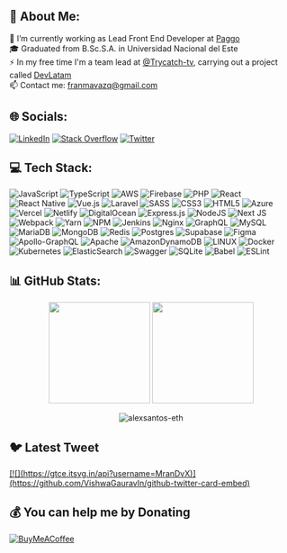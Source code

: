 ## 💫 About Me:
🔭 I’m currently working as Lead Front End Developer at [Paggo](https://www.paggoapp.com/) <br>🎓 Graduated from B.Sc.S.A. in Universidad Nacional del Este<br>⚡ In my free time I'm a team lead at [@Trycatch-tv](https://github.com/Trycatch-tv), carrying out a project called [DevLatam](https://www.tiktok.com/@trycatch.tv/video/7219789077032275205)<br>📫 Contact me: franmavazq@gmail.com


## 🌐 Socials:
[![LinkedIn](https://img.shields.io/badge/LinkedIn-%230077B5.svg?logo=linkedin&logoColor=white)](https://linkedin.com/in/franmavazq) [![Stack Overflow](https://img.shields.io/badge/-Stackoverflow-FE7A16?logo=stack-overflow&logoColor=white)](https://stackoverflow.com/users/8660685) [![Twitter](https://img.shields.io/badge/Twitter-%231DA1F2.svg?logo=Twitter&logoColor=white)](https://twitter.com/MranDvX) 

## 💻 Tech Stack:
![JavaScript](https://img.shields.io/badge/javascript-%23323330.svg?style=flat&logo=javascript&logoColor=%23F7DF1E) ![TypeScript](https://img.shields.io/badge/typescript-%23007ACC.svg?style=flat&logo=typescript&logoColor=white) ![AWS](https://img.shields.io/badge/AWS-%23FF9900.svg?style=flat&logo=amazon-aws&logoColor=white) ![Firebase](https://img.shields.io/badge/firebase-%23039BE5.svg?style=flat&logo=firebase) ![PHP](https://img.shields.io/badge/php-%23777BB4.svg?style=flat&logo=php&logoColor=white) ![React](https://img.shields.io/badge/react-%2320232a.svg?style=flat&logo=react&logoColor=%2361DAFB) ![React Native](https://img.shields.io/badge/react_native-%2320232a.svg?style=flat&logo=react&logoColor=%2361DAFB) ![Vue.js](https://img.shields.io/badge/vuejs-%2335495e.svg?style=flat&logo=vuedotjs&logoColor=%234FC08D) ![Laravel](https://img.shields.io/badge/laravel-%23FF2D20.svg?style=flat&logo=laravel&logoColor=white) ![SASS](https://img.shields.io/badge/SASS-hotpink.svg?style=flat&logo=SASS&logoColor=white) ![CSS3](https://img.shields.io/badge/css3-%231572B6.svg?style=flat&logo=css3&logoColor=white) ![HTML5](https://img.shields.io/badge/html5-%23E34F26.svg?style=flat&logo=html5&logoColor=white) ![Azure](https://img.shields.io/badge/azure-%230072C6.svg?style=flat&logo=azure-devops&logoColor=white) ![Vercel](https://img.shields.io/badge/vercel-%23000000.svg?style=flat&logo=vercel&logoColor=white) ![Netlify](https://img.shields.io/badge/netlify-%23000000.svg?style=flat&logo=netlify&logoColor=#00C7B7) ![DigitalOcean](https://img.shields.io/badge/DigitalOcean-%230167ff.svg?style=flat&logo=digitalOcean&logoColor=white) ![Express.js](https://img.shields.io/badge/express.js-%23404d59.svg?style=flat&logo=express&logoColor=%2361DAFB) ![NodeJS](https://img.shields.io/badge/node.js-6DA55F?style=flat&logo=node.js&logoColor=white) ![Next JS](https://img.shields.io/badge/Next-black?style=flat&logo=next.js&logoColor=white) ![Webpack](https://img.shields.io/badge/webpack-%238DD6F9.svg?style=flat&logo=webpack&logoColor=black) ![Yarn](https://img.shields.io/badge/yarn-%232C8EBB.svg?style=flat&logo=yarn&logoColor=white) ![NPM](https://img.shields.io/badge/NPM-%23000000.svg?style=flat&logo=npm&logoColor=white) ![Jenkins](https://img.shields.io/badge/jenkins-%232C5263.svg?style=flat&logo=jenkins&logoColor=white) ![Nginx](https://img.shields.io/badge/nginx-%23009639.svg?style=flat&logo=nginx&logoColor=white) ![GraphQL](https://img.shields.io/badge/-GraphQL-E10098?style=flat&logo=graphql&logoColor=white) ![MySQL](https://img.shields.io/badge/mysql-%2300f.svg?style=flat&logo=mysql&logoColor=white) ![MariaDB](https://img.shields.io/badge/MariaDB-003545?style=flat&logo=mariadb&logoColor=white) ![MongoDB](https://img.shields.io/badge/MongoDB-%234ea94b.svg?style=flat&logo=mongodb&logoColor=white) ![Redis](https://img.shields.io/badge/redis-%23DD0031.svg?style=flat&logo=redis&logoColor=white) ![Postgres](https://img.shields.io/badge/postgres-%23316192.svg?style=flat&logo=postgresql&logoColor=white) 	![Supabase](https://img.shields.io/badge/Supabase-3ECF8E?style=flat&logo=supabase&logoColor=white) 	![Figma](https://img.shields.io/badge/figma-%23F24E1E.svg?style=flat&logo=figma&logoColor=white) ![Apollo-GraphQL](https://img.shields.io/badge/-ApolloGraphQL-311C87?style=flat&logo=apollo-graphql) ![Apache](https://img.shields.io/badge/apache-%23D42029.svg?style=flat&logo=apache&logoColor=white) ![AmazonDynamoDB](https://img.shields.io/badge/Amazon%20DynamoDB-4053D6?style=flat&logo=Amazon%20DynamoDB&logoColor=white) ![LINUX](https://img.shields.io/badge/Linux-FCC624?style=flat&logo=linux&logoColor=black) ![Docker](https://img.shields.io/badge/docker-%230db7ed.svg?style=flat&logo=docker&logoColor=white) ![Kubernetes](https://img.shields.io/badge/kubernetes-%23326ce5.svg?style=flat&logo=kubernetes&logoColor=white) ![ElasticSearch](https://img.shields.io/badge/-ElasticSearch-005571?style=flat&logo=elasticsearch) ![Swagger](https://img.shields.io/badge/-Swagger-%23Clojure?style=flat&logo=swagger&logoColor=white) ![SQLite](https://img.shields.io/badge/sqlite-%2307405e.svg?style=flat&logo=sqlite&logoColor=white) ![Babel](https://img.shields.io/badge/Babel-F9DC3e?style=flat&logo=babel&logoColor=black) ![ESLint](https://img.shields.io/badge/ESLint-4B3263?style=flat&logo=eslint&logoColor=white)

## 📊 GitHub Stats:
<p align="center">
  <img height="180em" src="https://github-readme-stats-eight-theta.vercel.app/api?username=MranDvX&show_icons=true&theme=algolia&include_all_commits=true&count_private=true"/>
  <img height="180em" src="https://github-readme-stats-eight-theta.vercel.app/api/top-langs/?username=MranDvX&layout=compact&langs_count=8&theme=algolia"/>
</p>
<p align="center">
  <img src="https://github-profile-trophy.vercel.app/?username=MranDvX&theme=algolia&title=MultiLanguage,Repositories,Commits,PullRequest,Followers,Stars" alt="alexsantos-eth" />
</p>

## 🐦 Latest Tweet
<a href="https://github.com/MranDvX">
  [![](https://gtce.itsvg.in/api?username=MranDvX)](https://github.com/VishwaGauravIn/github-twitter-card-embed)
</a>
<!-- ### ✍️ Random Dev Quote
![](https://quotes-github-readme.vercel.app/api?type=horizontal&theme=radical) -->

  ## 💰 You can help me by Donating
  [![BuyMeACoffee](https://img.shields.io/badge/Buy%20Me%20a%20Coffee-ffdd00?style=for-the-badge&logo=buy-me-a-coffee&logoColor=black)](https://buymeacoffee.com/mrandvx) 

  
<!-- Proudly created with GPRM ( https://gprm.itsvg.in ) -->
